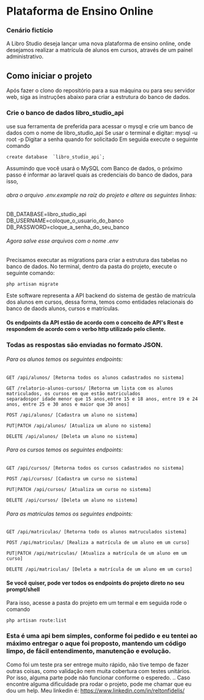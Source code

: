 # Plataforma de Ensino Online


### Cenário fictício
A Libro Studio deseja lançar uma nova plataforma de ensino online, onde desejamos
realizar a matrícula de alunos em cursos, através de um painel administrativo.

## Como iniciar o projeto
Após fazer o clono do repositório para a sua máquina ou para seu servidor web, siga as instruções abaixo para criar a estrutura do banco de dados.

### Crie o banco de dados libro_studio_api
use sua ferramenta de preferida para acessar o mysql e crie um banco de dados com o nome de 
libro_studio_api
Se usar o terminal e digitar: mysql -u root -p
Digitar a senha quando for solicitado
Em seguida execute o seguinte comando


```shell
create database  `libro_studio_api`;
```
Assumindo que você usará o MySQL com Banco de dados, o próximo passo é informar ao laravel quais as credenciais do banco de dados, para isso, 
###### abra o arquivo .env.example na raíz do projeto e altere as seguintes linhas:

DB_DATABASE=libro_studio_api <br />
DB_USERNAME=coloque_o_usuario_do_banco <br />
DB_PASSWORD=cloque_a_senha_do_seu_banco <br />

###### Agora salve esse arquivos com o nome .env

Precisamos executar as migrations para criar a estrutura das tabelas no banco de dados.
No terminal, dentro da pasta do projeto, execute o seguinte comando:
```shell
php artisan migrate
```

Este software representa a API backend do sistema de gestão de matrícula dos alunos em cursos, dessa forma, temos como entidades relacionais do banco de daods alunos, cursos e matrículas.

#### Os endpoints da API estão de acordo com o conceito de API's Rest e respondem de acordo com o verbo http utilizado pelo cliente.
### Todas as respostas são enviadas no formato JSON.
###### Para os alunos temos os seguintes endpoints:
```shell
GET /api/alunos/ [Retorna todos os alunos cadastrados no sistema]
```

```shell
GET /relatorio-alunos-cursos/ [Retorna um lista com os alunos matriculados, os cursos em que estão matriculados 
separadospor idade menor que 15 anos,entre 15 e 18 anos, entre 19 e 24 anos, entre 25 e 30 anos e maior que 30 anos]
```

```shell
POST /api/alunos/ [Cadastra um aluno no sistema]
```
```shell
PUT|PATCH /api/alunos/ [Atualiza um aluno no sistema]
```
```shell
DELETE /api/alunos/ [Deleta um aluno no sistema]
```
###### Para os cursos temos os seguintes endpoints:
```shell
GET /api/cursos/ [Retorna todos os cursos cadastrados no sistema]
```

```shell
POST /api/cursos/ [Cadastra um curso no sistema]
```
```shell
PUT|PATCH /api/cursos/ [Atualiza um curso no sistema]
```
```shell
DELETE /api/cursos/ [Deleta um aluno no sistema]
```
###### Para as matrículas temos os seguintes endpoints:
```shell
GET /api/matriculas/ [Retorna todo os alunos matruculados sistema]
```

```shell
POST /api/matriculas/ [Realiza a matrícula de um aluno em um curso]
```
```shell
PUT|PATCH /api/matriculas/ [Atualiza a matrícula de um aluno em um curso]
```
```shell
DELETE /api/matriculas/ [Deleta a matrícula de um aluno em um curso]
```
#### Se você quiser, pode ver todos os endpoints do projeto direto no seu prompt/shell
Para isso, acesse a pasta do projeto em um termal e em seguida rode o comando
```shell
php artisan route:list
```

### Esta é uma api bem simples, conforme foi pedido e eu tentei ao máximo entregar o aque foi proposto, mantendo um código limpo, de fácil entendimento, manutenção e evolução.
Como foi um teste pra ser entrege muito rápido, não tive tempo de fazer outras coisas, como validação nem muita cobertura com testes unitários. Por isso, alguma parte pode não funcionar conforme o esperedo.
..
Caso encontre alguma dificuldade pra rodar o projeto, pode me chamar que eu dou um help. Meu linkedin é: https://www.linkedin.com/in/reltonfidelis/
